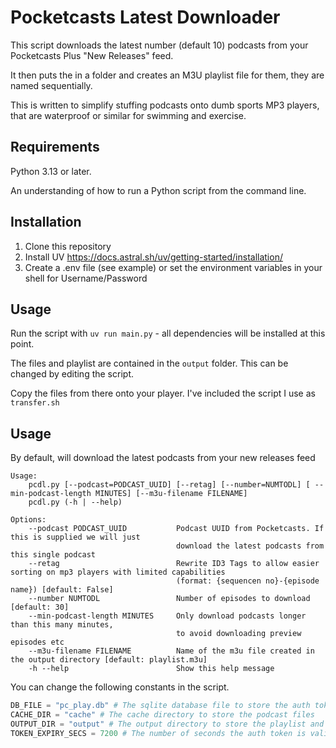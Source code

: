 # Pocketcasts Latest Downloader

This script downloads the latest number (default 10) podcasts from your Pocketcasts Plus "New Releases" feed.

It then puts the in a folder and creates an M3U playlist file for them, they are named sequentially.

This is written to simplify stuffing podcasts onto dumb sports MP3 players, that are waterproof or similar for swimming and exercise.

## Requirements

Python 3.13 or later. 

An understanding of how to run a Python script from the command line.

## Installation

1. Clone this repository
2. Install UV https://docs.astral.sh/uv/getting-started/installation/
3. Create a .env file (see example) or set the environment variables in your shell for Username/Password


## Usage

Run the script with `uv run main.py` - all dependencies will be installed at this point. 

The files and playlist are contained in the `output` folder. This can be changed by editing the script.

Copy the files from there onto your player.  I've included the script I use as `transfer.sh`

## Usage

By default, will download the latest podcasts from your new releases feed
```
Usage:
    pcdl.py [--podcast=PODCAST_UUID] [--retag] [--number=NUMTODL] [ --min-podcast-length MINUTES] [--m3u-filename FILENAME]
    pcdl.py (-h | --help)

Options:
    --podcast PODCAST_UUID           Podcast UUID from Pocketcasts. If this is supplied we will just 
                                     download the latest podcasts from this single podcast
    --retag                          Rewrite ID3 Tags to allow easier sorting on mp3 players with limited capabilities
                                     (format: {sequencen no}-{episode name}) [default: False]
    --number NUMTODL                 Number of episodes to download [default: 30]
    --min-podcast-length MINUTES     Only download podcasts longer than this many minutes, 
                                     to avoid downloading preview episodes etc
    --m3u-filename FILENAME          Name of the m3u file created in the output directory [default: playlist.m3u]
    -h --help                        Show this help message

```

You can change the following constants in the script.
    
```python
DB_FILE = "pc_play.db" # The sqlite database file to store the auth token
CACHE_DIR = "cache" # The cache directory to store the podcast files
OUTPUT_DIR = "output" # The output directory to store the playlist and files
TOKEN_EXPIRY_SECS = 7200 # The number of seconds the auth token is valid for (2 hours). It will be automatically refreshed
```